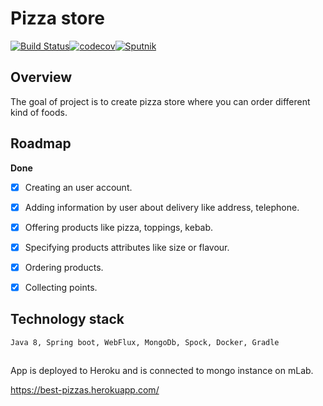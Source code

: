 # Pizza store
[![Build Status](https://travis-ci.org/kubiakba/pizza-store.svg?branch=master)](https://travis-ci.org/kubiakba/pizza-store)[![codecov](https://codecov.io/gh/kubiakba/pizza-store/branch/master/graph/badge.svg)](https://codecov.io/gh/kubiakba/pizza-store)[![Sputnik](https://sputnik.ci/conf/badge)](https://sputnik.ci/app#/builds/kubiakba/pizza-store)
## Overview
The goal of project is to create pizza store where you can order
 different kind of foods.

## Roadmap

  <b>Done</b>
- [x] Creating an user account.
- [x] Adding information by user about delivery like address, telephone.
- [x] Offering products like pizza, toppings, kebab.
- [x] Specifying products attributes like size or flavour.
- [x] Ordering products.
- [x] Collecting points.


## Technology stack

    Java 8, Spring boot, WebFlux, MongoDb, Spock, Docker, Gradle

##

App is deployed to Heroku and is connected to mongo instance on mLab.

<url>https://best-pizzas.herokuapp.com/</url>